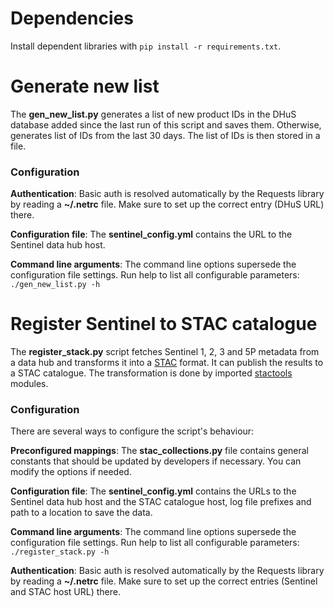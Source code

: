 # Dependencies
Install dependent libraries with `pip install -r requirements.txt`.

# Generate new list
The **gen_new_list.py** generates a list of new product IDs in the DHuS database added since the last run
of this script and saves them. Otherwise, generates list of IDs from the last 30 days. The list of IDs is then
stored in a file.

### Configuration
**Authentication**: Basic auth is resolved automatically by the Requests library by reading a **~/.netrc** file. Make sure
to set up the correct entry (DHuS URL) there.

**Configuration file**: The **sentinel_config.yml** contains the URL to the Sentinel data hub host.

**Command line arguments**: The command line options supersede the configuration file settings. Run help to list all
configurable parameters: `./gen_new_list.py -h`

# Register Sentinel to STAC catalogue
The **register_stack.py** script fetches Sentinel 1, 2, 3 and 5P metadata from a data hub
and transforms it into a [STAC](https://stacspec.org/en) format. It can publish the results to a STAC catalogue.
The transformation is done by imported [stactools](https://github.com/stac-utils/stactools) modules.

### Configuration
There are several ways to configure the script's behaviour:

**Preconfigured mappings**: The **stac_collections.py** file contains general constants that should be updated
by developers if necessary. You can modify the options if needed.

**Configuration file**: The **sentinel_config.yml** contains the URLs to the Sentinel data hub host and the STAC catalogue
host, log file prefixes and path to a location to save the data.

**Command line arguments**: The command line options supersede the configuration file settings. Run help to list all
configurable parameters: `./register_stack.py -h`

**Authentication**: Basic auth is resolved automatically by the Requests library by reading a **~/.netrc** file. Make sure
to set up the correct entries (Sentinel and STAC host URL) there.
